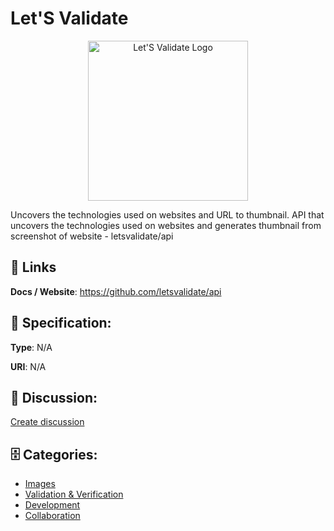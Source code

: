 # Let'S Validate
<p align="center">
    <img width="256" src="https://raw.githubusercontent.com/apis-list/apis-list/main/apis/lets-validate/logo_256x256.png" alt="Let'S Validate Logo"/>
</p>

Uncovers the technologies used on websites and URL to thumbnail.  API that uncovers the technologies used on websites and generates thumbnail from screenshot of website - letsvalidate/api

##  🔗 Links
**Docs / Website**: https://github.com/letsvalidate/api

## 🧬 Specification:
**Type**: N/A

**URI**: N/A

## 💬 Discussion:
[Create discussion](https://github.com/apis-list/apis-list/discussions/new)

## 🗄️ Categories:
- [Images](https://github.com/apis-list/apis-list#images)
- [Validation & Verification](https://github.com/apis-list/apis-list#validation--verification)
- [Development](https://github.com/apis-list/apis-list#development)
- [Collaboration](https://github.com/apis-list/apis-list#collaboration)



